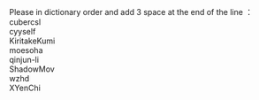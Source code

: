 Please in dictionary order and add 3 space at the end of the line ：   
cubercsl   
cyyself   
KiritakeKumi   
moesoha  
qinjun-li    
ShadowMov   
wzhd   
XYenChi   

